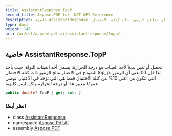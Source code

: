 ```yaml
---
title: AssistantResponse.TopP
second_title: Aspose.PDF for .NET API Reference
description: خاصية AssistantResponse. تحصل أو تعين بديلاً لأخذ العينات مع درجة الحرارة يسمى أخذ العينات النواة حيث يأخذ النموذج في الاعتبار نتائج الرموز ذات كتلة الاحتمال top_p. لذا فإن 0.1 تعني أن الرموز التي تتكون من أعلى 10% من كتلة الاحتمال فقط هي التي تؤخذ في الاعتبار. نوصي عمومًا بتغيير هذا أو درجة الحرارة ولكن ليس كليهما.
type: docs
weight: 140
url: /ar/net/aspose.pdf.ai/assistantresponse/topp/
---
```

## خاصية AssistantResponse.TopP

تحصل أو تعين بديلاً لأخذ العينات مع درجة الحرارة، يسمى أخذ العينات النواة، حيث يأخذ النموذج في الاعتبار نتائج الرموز ذات كتلة الاحتمال top_p. لذا فإن 0.1 تعني أن الرموز التي تتكون من أعلى 10% من كتلة الاحتمال فقط هي التي تؤخذ في الاعتبار. نوصي عمومًا بتغيير هذا أو درجة الحرارة ولكن ليس كليهما.

```csharp
public double? TopP { get; set; }
```

### انظر أيضًا

* class [AssistantResponse](../)
* namespace [Aspose.Pdf.AI](../../../aspose.pdf.ai/)
* assembly [Aspose.PDF](../../../)